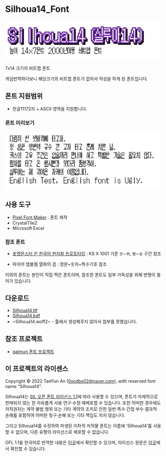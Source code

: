 # Silhoua14_Font
![](image/title.png)

7x14 크기의 비트맵 폰트

게임번역하다보니 해당크기의 비트맵 폰트가 없어서 작성을 하게 된 폰트입니다.
## 폰트 지원범위
* 한글11172자 + ASCII 영역을 지원합니다.

### 폰트 미리보기
![](image/font.png)

## 사용 도구
* [Pixel Font Maker](https://github.com/exqt/pixel-font-maker) : 폰트 제작
* CrystalTile2
* Microsoft Excel
### 참조 폰트
* [포켓몬스터 은 한국어 현지화 프로토타입](https://www.youtube.com/watch?v=gULKZEj0fJc&feature=emb_title) : KS X 1001 기준 `끗`∼`뷔`, `빨`∼`슭` 구간 참조 

* 파이어 엠블렘 열화의 검 : 영문+숫자+특수기호 참조

이외의 폰트는 본인이 직접 찍은 폰트이며, 참조한 폰트도 일부 가독성을 위해 변형이 들어가 있습니다.

## 다운로드

* [Silhoua14.ttf](https://github.com/Wintiger0222/Silhoua14_Font/raw/main/Silhoua14.ttf)
* [Silhoua14.bdf](https://github.com/Wintiger0222/Silhoua14_Font/raw/main/Silhoua14.bdf)
* ~Silhoua14.woff2~ - 툴에서 생성해주지 않아서 첨부를 못했습니다.

## 참조 프로젝트

 * [galmuri 폰트 프로젝트](https://github.com/quiple/galmuri)

## 이 프로젝트의 라이센스
Copyright © 2022 TaeYun An (0xodbs02@naver.com), with reserved font name “Silhoua14”.

Silhoua14는 [SIL 오픈 폰트 라이선스 1.1](https://scripts.sil.org/cms/scripts/page.php?site_id=nrsi&id=OFL)에 따라 사용할 수 있으며, 폰트가 자체적으로 판매되지 않는 한 자유롭게 사용·연구·수정·재배포할 수 있습니다. 또한 어떠한 경우에도 저작권자는 계약·불법 행위 또는 기타 계약의 조치로 인한 일반·특수·간접·부수·결과적 손해를 포함하여 어떠한 청구·손해 또는 기타 책임도 지지 않습니다.

그리고 Silhoua14를 수정하여 파생된 이차적 저작물 폰트는 이름에 ‘Silhoua14’를 사용할 수 없으며, 다른 유형의 라이선스로 배포할 수 없습니다.

OFL 1.1을 한국어로 번역한 내용은 [이곳](https://github.com/Wintiger0222/Silhoua14_Font/blob/main/LICENSE_ko.md)에서 확인할 수 있으며, 라이선스 원문은 [이곳](https://github.com/Wintiger0222/Silhoua14_Font/blob/main/LICENSE.md)에서 확인할 수 있습니다.
